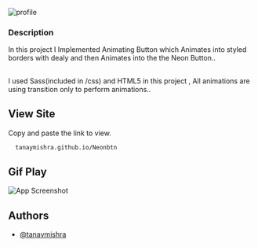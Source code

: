 
 ![profile](https://i.ibb.co/vZ3CmKn/Group-1.jpg)
### Description
In this project I Implemented Animating Button which Animates into styled borders with dealy and then Animates into the the Neon Button..
##
I used Sass(included in /css) and HTML5 in this project , All animations are using transition  only to perform animations..
## View Site

Copy and paste the link to view.

```bash
  tanaymishra.github.io/Neonbtn
```


## Gif Play

![App Screenshot](https://i.ibb.co/9pLcfC7/ezgif-com-gif-maker-1.gif)

  
## Authors

- [@tanaymishra](https://www.github.com/tanaymishra)